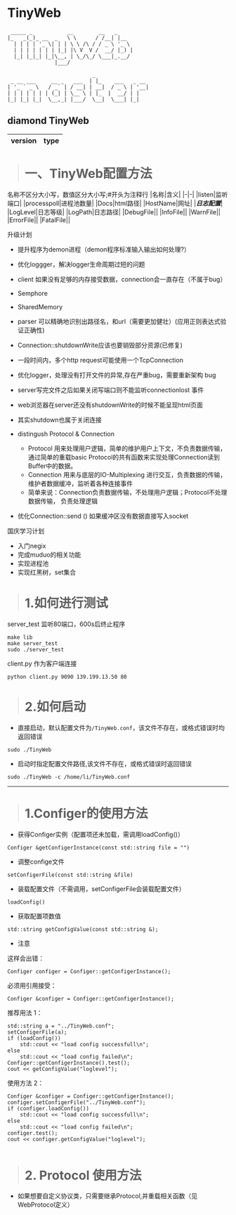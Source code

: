 # TinyWeb

```
 _____ _           __        __   _     
|_   _(_)_ __  _   \ \      / /__| |__  
  | | | | '_ \| | | \ \ /\ / / _ \ '_ \ 
  | | | | | | | |_| |\ V  V /  __/ |_) |
  |_| |_|_| |_|\__, | \_/\_/ \___|_.__/ 
               |___/                    
```



```
                           _                 
 _ __ ___     __ _   ___  | |_    ___   _ __ 
| '_ ` _ \   / _` | / __| | __|  / _ \ | '__|
| | | | | | | (_| | \__ \ | |_  |  __/ | |   
|_| |_| |_|  \__,_| |___/  \__|  \___| |_|   

```
## diamond TinyWeb
                                
| version | type |
|--------|-------|



> # 一、TinyWeb配置方法
名称不区分大小写，数值区分大小写;#开头为注释行
|名称|含义|
|-|-|
|listen|监听端口|
|processpoll|进程池数量|
|Docs|html路径|
|HostName|网址|
|***日志配置***|
|LogLevel|日志等级|
|LogPath|日志路径|
|DebugFile||
|InfoFile||
|WarnFile||
|ErrorFile||
|FatalFile||






升级计划
- 提升程序为demon进程（demon程序标准输入输出如何处理?）
- 优化loggger，解决logger生命周期过短的问题
- client 如果没有足够的内存接受数据，connection会一直存在（不属于bug）
- Semphore
- SharedMemory
- parser 可以精确地识别出路径名，和url（需要更加健壮）(应用正则表达式验证正确性)
- Connection::shutdownWrite应该也要销毁部分资源(已修复)
- 一段时间内，多个http request可能使用一个TcpConnection
- 优化logger，处理没有打开文件的异常,存在严重bug，需要重新架构
bug
- server写完文件之后如果关闭写端口则不能监听connectionlost 事件
- web浏览器在server还没有shutdownWrite的时候不能呈现html页面
- 其实shutdown也属于关闭连接
- distingush Protocol & Connection
    - Protocol 用来处理用户逻辑，简单的维护用户上下文，不负责数据传输，
        通过简单的重载basic Protocol的共有函数来实现处理Connection读到
        Buffer中的数据。
    - Connection 用来与底层的IO-Multiplexing 进行交互，负责数据的传输，
        维护者数据缓冲，监听着各种连接事件
    - 简单来说：Connection负责数据传输，不处理用户逻辑；Protocol不处理数据传输，
     负责处理逻辑

- 优化Connection::send () 如果缓冲区没有数据直接写入socket

国庆学习计划
- 入门negix
- 完成muduo的相关功能
- 实现进程池
- 实现红黑树，set集合



> # 1.如何进行测试

server_test 监听80端口，600s后终止程序
```
make lib
make server_test
sudo ./server_test
```

client.py 作为客户端连接
```
python client.py 9090 139.199.13.50 80
```

> # 2.如何启动

- 直接启动，默认配置文件为```/TinyWeb.conf```，该文件不存在，或格式错误时均返回错误
```
sudo ./TinyWeb
```

- 启动时指定配置文件路径,该文件不存在，或格式错误时返回错误
```
sudo ./TinyWeb -c /home/li/TinyWeb.conf
```


------------------

> # 1.Configer的使用方法

- 获得Configer实例（配置项还未加载，需调用loadConfig()）
```
Configer &getConfigerInstance(const std::string file = "")
```

- 调整confige文件
```
setConfigerFile(const std::string &file)
```

- 装载配置文件（不需调用，setConfigerFile会装载配置文件）
```
loadConfig()
```

- 获取配置项数值
```
std::string getConfigValue(const std::string &);
```

- 注意

这样会出错：
```
Configer configer = Configer::getConfigerInstance();
```

必须用引用接受：
```
Configer &configer = Configer::getConfigerInstance();
```

推荐用法 1：
```
std::string a = "../TinyWeb.conf";
setConfigerFile(a);
if (loadConfig())
    std::cout << "load config successfull\n";
else
    std::cout << "load config failed\n";
Configer::getConfigerInstance().test();
cout << getConfigValue("loglevel");
```

使用方法 2：
```
Configer &configer = Configer::getConfigerInstance();
configer.setConfigerFile("../TinyWeb.conf");
if (configer.loadConfig())
    std::cout << "load config successfull\n";
else
    std::cout << "load config failed\n";
configer.test();
cout << configer.getConfigValue("loglevel");
```

```

```


> # 2. Protocol 使用方法

- 如果想要自定义协议类，只需要继承Protocol,并重载相关函数（见WebProtocol定义）

